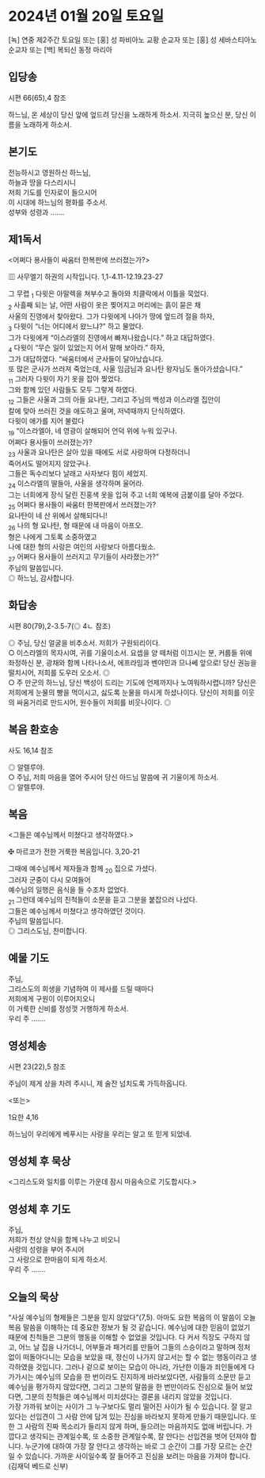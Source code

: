 # 2024년 01월 20일 토요일

[녹] 연중 제2주간 토요일 또는 [홍] 성 파비아노 교황 순교자 또는 [홍] 성 세바스티아노 순교자 또는 [백] 복되신 동정 마리아  


## 입당송

시편 66(65),4 참조

하느님, 온 세상이 당신 앞에 엎드려 당신을 노래하게 하소서. 지극히 높으신 분, 당신 이름을 노래하게 하소서.  
  
## 본기도

전능하시고 영원하신 하느님,  
하늘과 땅을 다스리시니  
저희 기도를 인자로이 들으시어  
이 시대에 하느님의 평화를 주소서.  
성부와 성령과 …….  
  
## 제1독서

<어쩌다 용사들이 싸움터 한복판에 쓰러졌는가?>

▥ 사무엘기 하권의 시작입니다. 1,1-4.11-12.19.23-27

그 무렵 <sub>1</sub> 다윗은 아말렉을 쳐부수고 돌아와 치클락에서 이틀을 묵었다.  
<sub>2</sub> 사흘째 되는 날, 어떤 사람이 옷은 찢어지고 머리에는 흙이 묻은 채  
사울의 진영에서 찾아왔다. 그가 다윗에게 나아가 땅에 엎드려 절을 하자,  
<sub>3</sub> 다윗이 “너는 어디에서 왔느냐?” 하고 물었다.  
그가 다윗에게 “이스라엘의 진영에서 빠져나왔습니다.” 하고 대답하였다.  
<sub>4</sub> 다윗이 “무슨 일이 있었는지 어서 말해 보아라.” 하자,  
그가 대답하였다. “싸움터에서 군사들이 달아났습니다.  
또 많은 군사가 쓰러져 죽었는데, 사울 임금님과 요나탄 왕자님도 돌아가셨습니다.”  
<sub>11</sub> 그러자 다윗이 자기 옷을 잡아 찢었다.  
그와 함께 있던 사람들도 모두 그렇게 하였다.  
<sub>12</sub> 그들은 사울과 그의 아들 요나탄, 그리고 주님의 백성과 이스라엘 집안이  
칼에 맞아 쓰러진 것을 애도하고 울며, 저녁때까지 단식하였다.  
다윗이 애가를 지어 불렀다  
<sub>19</sub> “이스라엘아, 네 영광이 살해되어 언덕 위에 누워 있구나.  
어쩌다 용사들이 쓰러졌는가?  
<sub>23</sub> 사울과 요나탄은 살아 있을 때에도 서로 사랑하며 다정하더니  
죽어서도 떨어지지 않았구나.  
그들은 독수리보다 날래고 사자보다 힘이 세었지.  
<sub>24</sub> 이스라엘의 딸들아, 사울을 생각하며 울어라.  
그는 너희에게 장식 달린 진홍색 옷을 입혀 주고 너희 예복에 금붙이를 달아 주었다.  
<sub>25</sub> 어쩌다 용사들이 싸움터 한복판에서 쓰러졌는가?  
요나탄이 네 산 위에서 살해되다니!  
<sub>26</sub> 나의 형 요나탄, 형 때문에 내 마음이 아프오.  
형은 나에게 그토록 소중하였고  
나에 대한 형의 사랑은 여인의 사랑보다 아름다웠소.  
<sub>27</sub> 어쩌다 용사들이 쓰러지고 무기들이 사라졌는가?”  
주님의 말씀입니다.  
◎ 하느님, 감사합니다.  
  
## 화답송

시편 80(79),2-3.5-7(◎ 4ㄴ 참조)

◎ 주님, 당신 얼굴을 비추소서. 저희가 구원되리이다.  
○ 이스라엘의 목자시여, 귀를 기울이소서. 요셉을 양 떼처럼 이끄시는 분, 커룹들 위에 좌정하신 분, 광채와 함께 나타나소서, 에프라임과 벤야민과 므나쎄 앞으로! 당신 권능을 떨치시어, 저희를 도우러 오소서. ◎  
○ 주 만군의 하느님, 당신 백성이 드리는 기도에 언제까지나 노여워하시렵니까? 당신은 저희에게 눈물의 빵을 먹이시고, 싫도록 눈물을 마시게 하셨나이다. 당신이 저희를 이웃의 싸움거리로 만드시어, 원수들이 저희를 비웃나이다. ◎  
  
## 복음 환호송

사도 16,14 참조

◎ 알렐루야.  
○ 주님, 저희 마음을 열어 주시어 당신 아드님 말씀에 귀 기울이게 하소서.  
◎ 알렐루야.  
  
## 복음

<그들은 예수님께서 미쳤다고 생각하였다.>

✠ 마르코가 전한 거룩한 복음입니다. 3,20-21

그때에 예수님께서 제자들과 함께 <sub>20</sub> 집으로 가셨다.  
그러자 군중이 다시 모여들어  
예수님의 일행은 음식을 들 수조차 없었다.  
<sub>21</sub> 그런데 예수님의 친척들이 소문을 듣고 그분을 붙잡으러 나섰다.  
그들은 예수님께서 미쳤다고 생각하였던 것이다.  
주님의 말씀입니다.  
◎ 그리스도님, 찬미합니다.  
  
## 예물 기도

주님,  
그리스도의 희생을 기념하여 이 제사를 드릴 때마다  
저희에게 구원이 이루어지오니  
이 거룩한 신비를 정성껏 거행하게 하소서.  
우리 주 …….  
  
## 영성체송

시편 23(22),5 참조

주님이 제게 상을 차려 주시니, 제 술잔 넘치도록 가득하옵니다.  
  
<또는>  
  
1요한 4,16  
  
하느님이 우리에게 베푸시는 사랑을 우리는 알고 또 믿게 되었네.  
## 영성체 후 묵상

<그리스도와 일치를 이루는 가운데 잠시 마음속으로 기도합시다.>  
## 영성체 후 기도

주님,  
저희가 천상 양식을 함께 나누고 비오니  
사랑의 성령을 부어 주시어  
그 사랑으로 한마음이 되게 하소서.  
우리 주 …….  
  
## 오늘의 묵상

“사실 예수님의 형제들은 그분을 믿지 않았다”(7,5). 아마도 요한 복음의 이 말씀이 오늘 복음 말씀을 이해하는 데 중요한 정보가 될 것 같습니다. 예수님에 대한 믿음이 없었기 때문에 친척들은 그분의 행동을 이해할 수 없었을 것입니다. 다 커서 직장도 구하지 않고, 어느 날 집을 나가더니, 어부들과 패거리를 만들어 그들의 스승이라고 말하며 정처 없이 떠돌아다니는 모습을 보았을 때, 정신이 나가지 않고서는 할 수 없는 행동이라고 생각하였을 것입니다. 그러나 겉으로 보이는 모습이 아니라, 가난한 이들과 죄인들에게 다가가시는 예수님의 모습을 한 번이라도 진지하게 바라보았다면, 사람들의 소문만 듣고 예수님을 평가하지 않았다면, 그리고 그분의 말씀을 한 번만이라도 진심으로 들어 보았다면, 그분의 친척들은 예수님께서 미치셨다는 결론을 내리지 않았을 것입니다.  
가장 가까워 보이는 사이가 그 누구보다도 멀리 떨어진 사이가 될 수 있습니다. 잘 알고 있다는 선입견이 그 사람 안에 담겨 있는 진심을 바라보지 못하게 만들기 때문입니다. 또한 그 사람의 진짜 목소리가 들리지 않게 하며, 들으려는 마음까지도 없애 버립니다. 가깝다고 생각되는 관계일수록, 또 소중한 관계일수록, 잘 안다는 선입견을 벗어 던져야 합니다. 누군가에 대하여 가장 잘 안다고 생각하는 바로 그 순간이 그를 가장 모르는 순간일 수 있습니다. 가까운 사이일수록 잘 들어주고 진심을 보려는 마음을 가져야 합니다.  
(김재덕 베드로 신부)